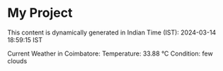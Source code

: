 # My Project

This content is dynamically generated in Indian Time (IST): 2024-03-14 18:59:15 IST


Current Weather in Coimbatore:
Temperature: 33.88 °C
Condition: few clouds
